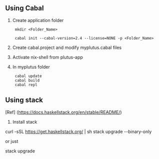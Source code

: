 ## Using Cabal

1. Create application folder

        mkdir <Folder_Name>

        cabal init --cabal-version=2.4 --license=NONE -p <Folder_Name>

1. Create cabal.project and modify myplutus.cabal files

1. Activate nix-shell from plutus-app

1. In myplutus folder 

        cabal update
        cabal build
        cabal repl


## Using stack

[Ref] (https://docs.haskellstack.org/en/stable/README/)

1. Install stack

curl -sSL https://get.haskellstack.org/ | sh
stack upgrade --binary-only

or just 

stack upgrade




